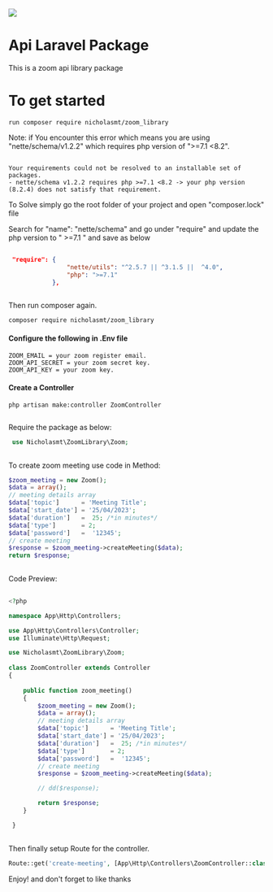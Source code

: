 # <img src="https://st2.zoom.us/static/6.3.12613/image/new/topNav/Zoom_logo.svg">

# Api Laravel Package  

This is a zoom api library package

# To get started

```
run composer require nicholasmt/zoom_library

```

Note: if You encounter this error which means you are using "nette/schema/v1.2.2" which requires php version of ">=7.1 <8.2".

```console

Your requirements could not be resolved to an installable set of packages.
- nette/schema v1.2.2 requires php >=7.1 <8.2 -> your php version (8.2.4) does not satisfy that requirement.

```

To Solve simply go the root folder of your project and open "composer.lock" file

Search for "name": "nette/schema" and go under "require" and update the php version to " >=7.1 " and save as below

```json

 "require": {
                "nette/utils": "^2.5.7 || ^3.1.5 ||  ^4.0",
                "php": ">=7.1"
            },
            
```

Then run composer again.

```
composer require nicholasmt/zoom_library

```

<h4> Configure the following in .Env file </h4>
 
```env
ZOOM_EMAIL = your zoom register email.
ZOOM_API_SECRET = your zoom secret key.
ZOOM_API_KEY = your zoom key.

```
 <h4> Create a Controller </h4>
 
```
php artisan make:controller ZoomController
 
```

Require the package as below: 

```php
 use Nicholasmt\ZoomLibrary\Zoom;
 
```
To create zoom meeting use code in Method:

```php
$zoom_meeting = new Zoom();
$data = array();
// meeting details array
$data['topic'] 		= 'Meeting Title';
$data['start_date'] = '25/04/2023';
$data['duration'] 	=  25; /*in minutes*/
$data['type'] 		= 2;
$data['password'] 	=  '12345';
// create meeting
$response = $zoom_meeting->createMeeting($data);
return $response;
 
```

Code Preview:

```php
 
<?php

namespace App\Http\Controllers;

use App\Http\Controllers\Controller;
use Illuminate\Http\Request;

use Nicholasmt\ZoomLibrary\Zoom;
 
class ZoomController extends Controller
{
    
    public function zoom_meeting()
    {
        $zoom_meeting = new Zoom();
        $data = array();
        // meeting details array
        $data['topic'] 		= 'Meeting Title';
        $data['start_date'] = '25/04/2023';
        $data['duration'] 	=  25; /*in minutes*/
        $data['type'] 		= 2;
        $data['password'] 	=  '12345';
        // create meeting
        $response = $zoom_meeting->createMeeting($data);

        // dd($response);

        return $response;
    }

 }
 
```

Then finally setup Route for the controller.

```php
Route::get('create-meeting', [App\Http\Controllers\ZoomController::class, 'zoom_meeting'])->name('create-meeting');

```


Enjoy! and don't forget to like thanks

